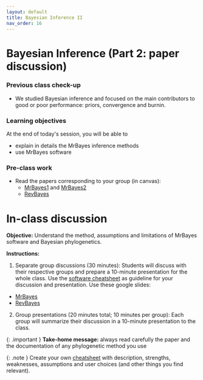 ```yaml
---
layout: default
title: Bayesian Inference II
nav_order: 16
---
```


# Bayesian Inference (Part 2: paper discussion)

### Previous class check-up
- We studied Bayesian inference and focused on the main contributors to good or poor performance: priors, convergence and burnin.

### Learning objectives

At the end of today's session, you will be able to
- explain in details the MrBayes inference methods
- use MrBayes software


### Pre-class work

- Read the papers corresponding to your group (in canvas):
  - [MrBayes1](https://academic.oup.com/bioinformatics/article/17/8/754/235132) and [MrBayes2](https://academic.oup.com/bioinformatics/article/19/12/1572/257621)
  - [RevBayes](https://academic.oup.com/sysbio/article/65/4/726/1753608)



# In-class discussion

**Objective:** Understand the method, assumptions and limitations of MrBayes software and Bayesian phylogenetics.

**Instructions:**

1. Separate group discussions (30 minutes): Students will discuss with their respective groups and prepare a 10-minute presentation for the whole class. Use the [software cheatsheet](https://github.com/crsl4/phylogenetics-class/blob/master/exercises/software-cheatsheet.md) as guideline for your discussion and presentation. Use these google slides:
  - [MrBayes](https://docs.google.com/presentation/d/1epdzO4n2cmkQnCxceU17BjnwXdRuYkVOQygeDjhkrqc/edit?usp=drive_link)
  - [RevBayes](https://docs.google.com/presentation/d/1rnouEMQYAMY6r2OnWt3BbQ9xHD_UCIKPqQPFvVjLyxA/edit?usp=drive_link)
2. Group presentations (20 minutes total; 10 minutes per group): Each group will summarize their discussion in a 10-minute presentation to the class.


{: .important }
**Take-home message:** always read carefully the paper and the documentation of any phylogenetic method you use

{: .note }
Create your own [cheatsheet](https://github.com/crsl4/phylogenetics-class/blob/master/exercises/software-cheatsheet.md) with description, strengths, weaknesses, assumptions and user choices (and other things you find relevant).
